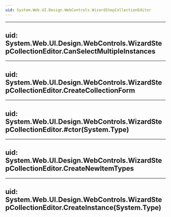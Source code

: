 ```yaml
---
uid: System.Web.UI.Design.WebControls.WizardStepCollectionEditor
---
```


---
uid: System.Web.UI.Design.WebControls.WizardStepCollectionEditor.CanSelectMultipleInstances
---

---
uid: System.Web.UI.Design.WebControls.WizardStepCollectionEditor.CreateCollectionForm
---

---
uid: System.Web.UI.Design.WebControls.WizardStepCollectionEditor.#ctor(System.Type)
---

---
uid: System.Web.UI.Design.WebControls.WizardStepCollectionEditor.CreateNewItemTypes
---

---
uid: System.Web.UI.Design.WebControls.WizardStepCollectionEditor.CreateInstance(System.Type)
---
